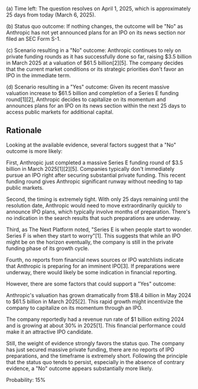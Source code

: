 (a) Time left: The question resolves on April 1, 2025, which is approximately 25 days from today (March 6, 2025).

(b) Status quo outcome: If nothing changes, the outcome will be "No" as Anthropic has not yet announced plans for an IPO on its news section nor filed an SEC Form S-1.

(c) Scenario resulting in a "No" outcome: Anthropic continues to rely on private funding rounds as it has successfully done so far, raising $3.5 billion in March 2025 at a valuation of $61.5 billion[2][5]. The company decides that the current market conditions or its strategic priorities don't favor an IPO in the immediate term.

(d) Scenario resulting in a "Yes" outcome: Given its recent massive valuation increase to $61.5 billion and completion of a Series E funding round[1][2], Anthropic decides to capitalize on its momentum and announces plans for an IPO on its news section within the next 25 days to access public markets for additional capital.

## Rationale

Looking at the available evidence, several factors suggest that a "No" outcome is more likely:

First, Anthropic just completed a massive Series E funding round of $3.5 billion in March 2025[1][2][5]. Companies typically don't immediately pursue an IPO right after securing substantial private funding. This recent funding round gives Anthropic significant runway without needing to tap public markets.

Second, the timing is extremely tight. With only 25 days remaining until the resolution date, Anthropic would need to move extraordinarily quickly to announce IPO plans, which typically involve months of preparation. There's no indication in the search results that such preparations are underway.

Third, as The Next Platform noted, "Series E is when people start to wonder. Series F is when they start to worry"[1]. This suggests that while an IPO might be on the horizon eventually, the company is still in the private funding phase of its growth cycle.

Fourth, no reports from financial news sources or IPO watchlists indicate that Anthropic is preparing for an imminent IPO[3]. If preparations were underway, there would likely be some indication in financial reporting.

However, there are some factors that could support a "Yes" outcome:

Anthropic's valuation has grown dramatically from $18.4 billion in May 2024 to $61.5 billion in March 2025[2]. This rapid growth might incentivize the company to capitalize on its momentum through an IPO.

The company reportedly had a revenue run rate of $1 billion exiting 2024 and is growing at about 30% in 2025[1]. This financial performance could make it an attractive IPO candidate.

Still, the weight of evidence strongly favors the status quo. The company has just secured massive private funding, there are no reports of IPO preparations, and the timeframe is extremely short. Following the principle that the status quo tends to persist, especially in the absence of contrary evidence, a "No" outcome appears substantially more likely.

Probability: 15%